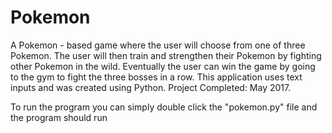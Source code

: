 # Pokemon
A Pokemon - based game where the user will choose from one of three Pokemon. The user will then train and strengthen their Pokemon by fighting other Pokemon in the wild. Eventually the user can win the game by going to the gym to fight the three bosses in a row. This application uses text inputs and was created using Python. Project Completed: May 2017.


To run the program you can simply double click the "pokemon.py" file and the program should run
